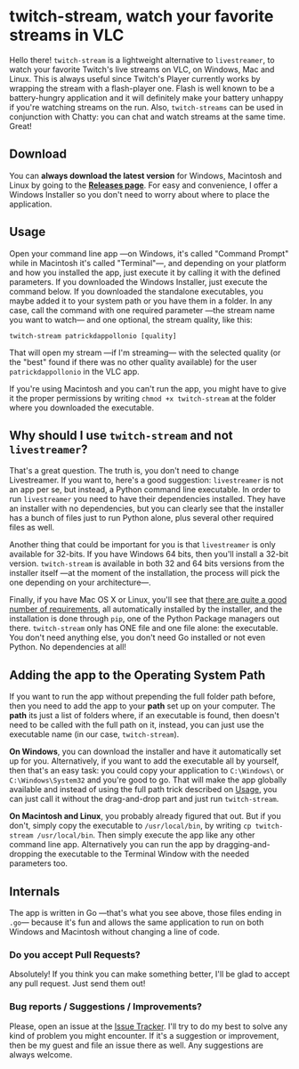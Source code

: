 # twitch-stream, watch your favorite streams in VLC

Hello there! `twitch-stream` is a lightweight alternative to `livestreamer`, to watch your favorite Twitch's live streams on VLC, on Windows, Mac and Linux. This is always useful since Twitch's Player currently works by wrapping the stream with a flash-player one. Flash is well known to be a battery-hungry application and it will definitely make your battery unhappy if you're watching streams on the run. Also, `twitch-streams` can be used in conjunction with Chatty: you can chat and watch streams at the same time. Great!

## Download

You can **always download the latest version** for Windows, Macintosh and Linux by going to the **[Releases page](https://github.com/patrickdappollonio/twitch-stream/releases)**. For easy and convenience, I offer a Windows Installer so you don't need to worry about where to place the application.

## Usage

Open your command line app —on Windows, it's called "Command Prompt" while in Macintosh it's called "Terminal"—, and depending on your platform and how you installed the app, just execute it by calling it with the defined parameters. If you downloaded the Windows Installer, just execute the command below. If you downloaded the standalone executables, you maybe added it to your system path or you have them in a folder. In any case, call the command with one required parameter —the stream name you want to watch— and one optional, the stream quality, like this:

```
twitch-stream patrickdappollonio [quality]
```

That will open my stream —if I'm streaming— with the selected quality (or the "best" found if there was no other quality available) for the user `patrickdappollonio` in the VLC app.

If you're using Macintosh and you can't run the app, you might have to give it the proper permissions by writing `chmod +x twitch-stream` at the folder where you downloaded the executable.

## Why should I use `twitch-stream` and not `livestreamer`?

That's a great question. The truth is, you don't need to change Livestreamer. If you want to, here's a good suggestion: `livestreamer` is not an app per se, but instead, a Python command line executable. In order to run `livestreamer` you need to have their dependencies installed. They have an installer with no dependencies, but you can clearly see that the installer has a bunch of files just to run Python alone, plus several other required files as well.

Another thing that could be important for you is that `livestreamer` is only available for 32-bits. If you have Windows 64 bits, then you'll install a 32-bit version. `twitch-stream` is available in both 32 and 64 bits versions from the installer itself —at the moment of the installation, the process will pick the one depending on your architecture—.

Finally, if you have Mac OS X or Linux, you'll see that [there are quite a good number of requirements](http://docs.livestreamer.io/install.html#dependencies), all automatically installed by the installer, and the installation is done through `pip`, one of the Python Package managers out there. `twitch-stream` only has ONE file and one file alone: the executable. You don't need anything else, you don't need Go installed or not even Python. No dependencies at all!

## Adding the app to the Operating System Path

If you want to run the app without prepending the full folder path before, then you need to add the app to your **path** set up on your computer. The **path** its just a list of folders where, if an executable is found, then doesn't need to be called with the full path on it, instead, you can just use the executable name (in our case, `twitch-stream`).

**On Windows**, you can download the installer and have it automatically set up for you. Alternatively, if you want to add the executable all by yourself, then that's an easy task: you could copy your application to `C:\Windows\` or `C:\Windows\System32` and you're good to go. That will make the app globally available and instead of using the full path trick described on [Usage](#usage), you can just call it without the drag-and-drop part and just run `twitch-stream`.

**On Macintosh and Linux**, you probably already figured that out. But if you don't, simply copy the executable to `/usr/local/bin`, by writing `cp twitch-stream /usr/local/bin`. Then simply execute the app like any other command line app. Alternatively you can run the app by dragging-and-dropping the executable to the Terminal Window with the needed parameters too.

## Internals

The app is written in Go —that's what you see above, those files ending in `.go`— because it's fun and allows the same application to run on both Windows and Macintosh without changing a line of code.

### Do you accept Pull Requests?

Absolutely! If you think you can make something better, I'll be glad to accept any pull request. Just send them out!

### Bug reports / Suggestions / Improvements?

Please, open an issue at the [Issue Tracker](https://github.com/patrickdappollonio/twitch-stream/issues). I'll try to do my best to solve any kind of problem you might encounter. If it's a suggestion or improvement, then be my guest and file an issue there as well. Any suggestions are always welcome.